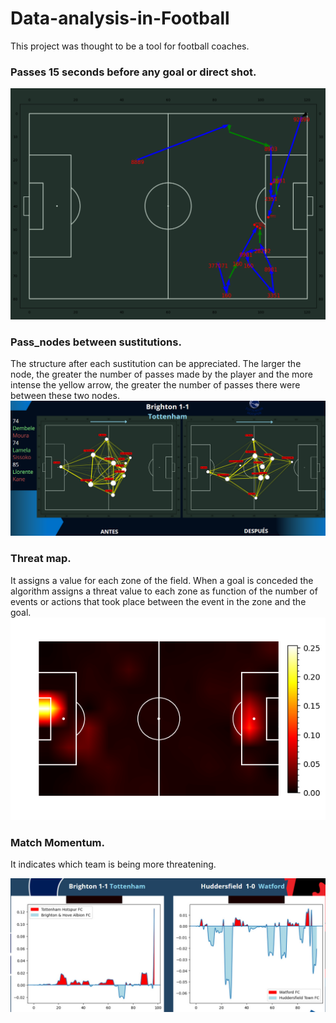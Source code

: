 # Data-analysis-in-Football

This project was thought to be a tool for football coaches. 

### Passes 15 seconds before any goal or direct shot.
![My Image](passes_circuit.png)

### Pass_nodes between sustitutions.
The structure after each sustitution can be appreciated. The larger the node, the greater the number of passes made by the player and the more intense the yellow arrow, the greater the number of passes there were between these two nodes.
![My Image](pass_nodes.png)

### Threat map.

It assigns a value for each zone of the field. When a goal is conceded the algorithm assigns a threat value to each zone as function of the number of events or actions that took place between the event in the zone and the goal.
![My Image](xThreat.png)

### Match Momentum.

It indicates which team is being more threatening.

![My Image](Match_Momentum.png)
